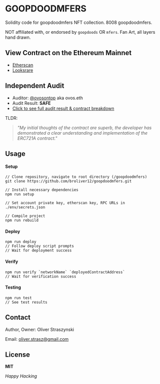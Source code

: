 # GOOPDOODMFERS

Solidity code for goopdoodmfers NFT collection.
8008 goopdoodmfers.

NOT affiliated with, or endorsed by `goopdoods` OR `mfers`.
Fan Art, all layers hand drawn.

## View Contract on the Ethereum Mainnet

- [Etherscan](https://etherscan.io/address/0xefb6bcdad3af3b0eb6ea5d7f915736b777cce369)
- [Looksrare](https://looksrare.org/collections/0xEfB6BcDad3aF3B0eb6eA5D7F915736B777cCE369)

## Independent Audit

- Auditor: [@ovosontop](https://twitter.com/ovosontop) aka ovos.eth
- Audit Result: __SAFE__
- [Click to see full audit result & contract breakdown](https://gateway.pinata.cloud/ipfs/QmPtbsbky7GD3aaPRmqC4yxW7i6nmEgBor9wcfwzMKBNUn)

TLDR:

>_"My initial thoughts of the contract are superb, the developer has demonstrated_
>_a clear understanding and implementation of the ERC721A contract."_

## Usage

#### Setup

    // Clone repository, navigate to root directory (/goopdoodmfers)
    git clone https://github.com/broliver12/goopdoodmfers.git
    
    // Install necessary dependencies
    npm run setup
    
    // Set account private key, etherscan key, RPC URLs in ./env/secrets.json
    
    // Compile project
    npm run rebuild

#### Deploy

    npm run deploy
    // Follow deploy script prompts
    // Wait for deployment success

#### Verify

    npm run verify `networkName` `deployedContractAddress`
    // Wait for verification success

#### Testing

    npm run test
    // See test results

## Contact

Author, Owner: Oliver Straszynski

Email: oliver.strasz@gmail.com

## License

__MIT__

_Happy Hacking_
